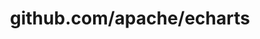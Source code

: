 ---
layout: post
title: github.com/apache/echarts
categories: link
tags: [انگلیسی, گیت‌هاب, برنامه‌نویسی]
---